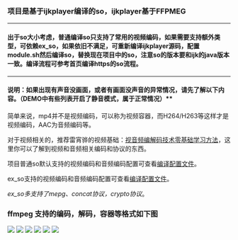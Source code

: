 
### 项目是基于ijkplayer编译的so，ijkplayer基于FFPMEG

---------

#### 出于so大小考虑，普通编译so只支持了常用的视频编码，如果需要支持额外类型，可依赖ex_so，如果依旧不满足，可重新编译ijkplayer源码，配置module.sh然后编译so，替换现在项目中的so，注意so的版本要和ijk的java版本一致。编译流程可参考首页编译https的so流程。

---------

#### 说明：如果出现有声音没画面，或者有画面没声音的异常情况，请先了解以下内容。（DEMO中有些列表开启了静音模式，属于正常情况）**

简单来说，mp4并不是视频编码，可以称为视频容器，而H264/H263等这样才是视频编码，AAC为音频编码等。

对于视频相关的，推荐雷宵骅的视频基础：[视音频编解码技术零基础学习方法](http://blog.csdn.net/leixiaohua1020/article/details/18893769)，这里你可以了解到视频和音频相关编码和协议的东西。


项目普通so默认支持的视频编码和音频编码配置可查看[编译配置文件](https://github.com/CarGuo/GSYVideoPlayer/blob/master/module-lite.sh)。

ex_so支持的视频编码和音频编码配置可查看[编译配置文件](https://github.com/CarGuo/GSYVideoPlayer/blob/master/module-lite-more.sh)。

*ex_so多支持了mepg、concat协议，crypto协议*。

### ffmpeg 支持的编码，解码，容器等格式如下图

![](https://raw.githubusercontent.com/CarGuo/GSYVideoPlayer/master/img/code/code01.jpg)
![](https://raw.githubusercontent.com/CarGuo/GSYVideoPlayer/master/img/code/code02.jpg)
![](https://raw.githubusercontent.com/CarGuo/GSYVideoPlayer/master/img/code/code03.jpg)
![](https://raw.githubusercontent.com/CarGuo/GSYVideoPlayer/master/img/code/code04.jpg)
![](https://raw.githubusercontent.com/CarGuo/GSYVideoPlayer/master/img/code/code05.jpg)
![](https://raw.githubusercontent.com/CarGuo/GSYVideoPlayer/master/img/code/code06.jpg)



